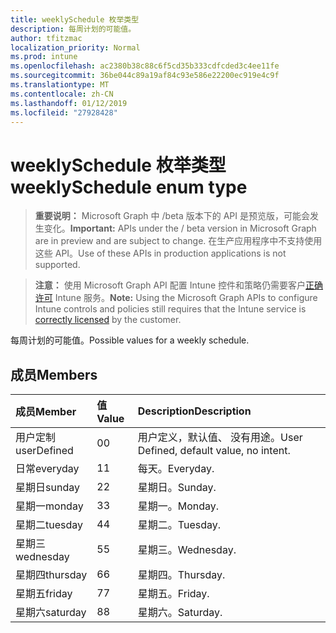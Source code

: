 ```yaml
---
title: weeklySchedule 枚举类型
description: 每周计划的可能值。
author: tfitzmac
localization_priority: Normal
ms.prod: intune
ms.openlocfilehash: ac2380b38c88c6f5cd35b333cdfcded3c4ee11fe
ms.sourcegitcommit: 36be044c89a19af84c93e586e22200ec919e4c9f
ms.translationtype: MT
ms.contentlocale: zh-CN
ms.lasthandoff: 01/12/2019
ms.locfileid: "27928428"
---
```

# <a name="weeklyschedule-enum-type"></a><span data-ttu-id="02f07-103">weeklySchedule 枚举类型</span><span class="sxs-lookup"><span data-stu-id="02f07-103">weeklySchedule enum type</span></span>

> <span data-ttu-id="02f07-104">**重要说明：** Microsoft Graph 中 /beta 版本下的 API 是预览版，可能会发生变化。</span><span class="sxs-lookup"><span data-stu-id="02f07-104">**Important:** APIs under the / beta version in Microsoft Graph are in preview and are subject to change.</span></span> <span data-ttu-id="02f07-105">在生产应用程序中不支持使用这些 API。</span><span class="sxs-lookup"><span data-stu-id="02f07-105">Use of these APIs in production applications is not supported.</span></span>

> <span data-ttu-id="02f07-106">**注意：** 使用 Microsoft Graph API 配置 Intune 控件和策略仍需要客户[正确许可](https://go.microsoft.com/fwlink/?linkid=839381) Intune 服务。</span><span class="sxs-lookup"><span data-stu-id="02f07-106">**Note:** Using the Microsoft Graph APIs to configure Intune controls and policies still requires that the Intune service is [correctly licensed](https://go.microsoft.com/fwlink/?linkid=839381) by the customer.</span></span>

<span data-ttu-id="02f07-107">每周计划的可能值。</span><span class="sxs-lookup"><span data-stu-id="02f07-107">Possible values for a weekly schedule.</span></span>
## <a name="members"></a><span data-ttu-id="02f07-108">成员</span><span class="sxs-lookup"><span data-stu-id="02f07-108">Members</span></span>
|<span data-ttu-id="02f07-109">成员</span><span class="sxs-lookup"><span data-stu-id="02f07-109">Member</span></span>|<span data-ttu-id="02f07-110">值</span><span class="sxs-lookup"><span data-stu-id="02f07-110">Value</span></span>|<span data-ttu-id="02f07-111">Description</span><span class="sxs-lookup"><span data-stu-id="02f07-111">Description</span></span>|
|:---|:---|:---|
|<span data-ttu-id="02f07-112">用户定制</span><span class="sxs-lookup"><span data-stu-id="02f07-112">userDefined</span></span>|<span data-ttu-id="02f07-113">0</span><span class="sxs-lookup"><span data-stu-id="02f07-113">0</span></span>|<span data-ttu-id="02f07-114">用户定义，默认值、 没有用途。</span><span class="sxs-lookup"><span data-stu-id="02f07-114">User Defined, default value, no intent.</span></span>|
|<span data-ttu-id="02f07-115">日常</span><span class="sxs-lookup"><span data-stu-id="02f07-115">everyday</span></span>|<span data-ttu-id="02f07-116">1</span><span class="sxs-lookup"><span data-stu-id="02f07-116">1</span></span>|<span data-ttu-id="02f07-117">每天。</span><span class="sxs-lookup"><span data-stu-id="02f07-117">Everyday.</span></span>|
|<span data-ttu-id="02f07-118">星期日</span><span class="sxs-lookup"><span data-stu-id="02f07-118">sunday</span></span>|<span data-ttu-id="02f07-119">2</span><span class="sxs-lookup"><span data-stu-id="02f07-119">2</span></span>|<span data-ttu-id="02f07-120">星期日。</span><span class="sxs-lookup"><span data-stu-id="02f07-120">Sunday.</span></span>|
|<span data-ttu-id="02f07-121">星期一</span><span class="sxs-lookup"><span data-stu-id="02f07-121">monday</span></span>|<span data-ttu-id="02f07-122">3</span><span class="sxs-lookup"><span data-stu-id="02f07-122">3</span></span>|<span data-ttu-id="02f07-123">星期一。</span><span class="sxs-lookup"><span data-stu-id="02f07-123">Monday.</span></span>|
|<span data-ttu-id="02f07-124">星期二</span><span class="sxs-lookup"><span data-stu-id="02f07-124">tuesday</span></span>|<span data-ttu-id="02f07-125">4</span><span class="sxs-lookup"><span data-stu-id="02f07-125">4</span></span>|<span data-ttu-id="02f07-126">星期二。</span><span class="sxs-lookup"><span data-stu-id="02f07-126">Tuesday.</span></span>|
|<span data-ttu-id="02f07-127">星期三</span><span class="sxs-lookup"><span data-stu-id="02f07-127">wednesday</span></span>|<span data-ttu-id="02f07-128">5</span><span class="sxs-lookup"><span data-stu-id="02f07-128">5</span></span>|<span data-ttu-id="02f07-129">星期三。</span><span class="sxs-lookup"><span data-stu-id="02f07-129">Wednesday.</span></span>|
|<span data-ttu-id="02f07-130">星期四</span><span class="sxs-lookup"><span data-stu-id="02f07-130">thursday</span></span>|<span data-ttu-id="02f07-131">6</span><span class="sxs-lookup"><span data-stu-id="02f07-131">6</span></span>|<span data-ttu-id="02f07-132">星期四。</span><span class="sxs-lookup"><span data-stu-id="02f07-132">Thursday.</span></span>|
|<span data-ttu-id="02f07-133">星期五</span><span class="sxs-lookup"><span data-stu-id="02f07-133">friday</span></span>|<span data-ttu-id="02f07-134">7</span><span class="sxs-lookup"><span data-stu-id="02f07-134">7</span></span>|<span data-ttu-id="02f07-135">星期五。</span><span class="sxs-lookup"><span data-stu-id="02f07-135">Friday.</span></span>|
|<span data-ttu-id="02f07-136">星期六</span><span class="sxs-lookup"><span data-stu-id="02f07-136">saturday</span></span>|<span data-ttu-id="02f07-137">8</span><span class="sxs-lookup"><span data-stu-id="02f07-137">8</span></span>|<span data-ttu-id="02f07-138">星期六。</span><span class="sxs-lookup"><span data-stu-id="02f07-138">Saturday.</span></span>|





